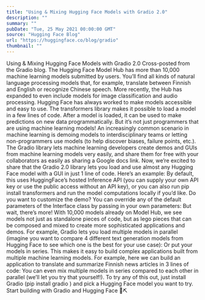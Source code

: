 ```yaml
---
title: "Using & Mixing Hugging Face Models with Gradio 2.0"
description: ""
summary: ""
pubDate: "Tue, 25 May 2021 00:00:00 GMT"
source: "Hugging Face Blog"
url: "https://huggingface.co/blog/gradio"
thumbnail: ""
---
```


Using & Mixing Hugging Face Models with Gradio 2.0
Cross-posted from the Gradio blog.
The Hugging Face Model Hub has more than 10,000 machine learning models submitted by users. You’ll find all kinds of natural language processing models that, for example, translate between Finnish and English or recognize Chinese speech. More recently, the Hub has expanded to even include models for image classification and audio processing.
Hugging Face has always worked to make models accessible and easy to use. The transformers
library makes it possible to load a model in a few lines of code. After a model is loaded, it can be used to make predictions on new data programmatically. But it’s not just programmers that are using machine learning models! An increasingly common scenario in machine learning is demoing models to interdisciplinary teams or letting non-programmers use models (to help discover biases, failure points, etc.).
The Gradio library lets machine learning developers create demos and GUIs from machine learning models very easily, and share them for free with your collaborators as easily as sharing a Google docs link. Now, we’re excited to share that the Gradio 2.0 library lets you load and use almost any Hugging Face model with a GUI in just 1 line of code. Here’s an example:
By default, this uses HuggingFace’s hosted Inference API (you can supply your own API key or use the public access without an API key), or you can also run pip install transformers
and run the model computations locally if you’d like.
Do you want to customize the demo? You can override any of the default parameters of the Interface class by passing in your own parameters:
But wait, there’s more! With 10,000 models already on Model Hub, we see models not just as standalone pieces of code, but as lego pieces that can be composed and mixed to create more sophisticated applications and demos.
For example, Gradio lets you load multiple models in parallel (imagine you want to compare 4 different text generation models from Hugging Face to see which one is the best for your use case):
Or put your models in series. This makes it easy to build complex applications built from multiple machine learning models. For example, here we can build an application to translate and summarize Finnish news articles in 3 lines of code:
You can even mix multiple models in series compared to each other in parallel (we’ll let you try that yourself!). To try any of this out, just install Gradio (pip install gradio
) and pick a Hugging Face model you want to try. Start building with Gradio and Hugging Face 🧱⛏️